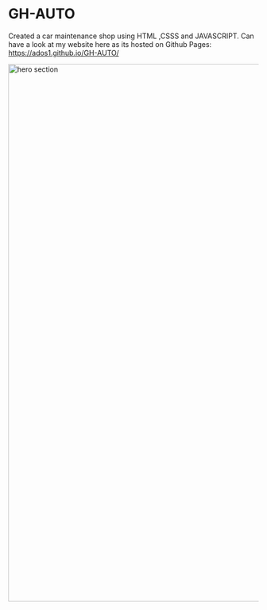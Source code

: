# GH-AUTO
Created a car maintenance shop using HTML ,CSSS and JAVASCRIPT. 
Can have a look at my website here as its hosted  on Github Pages:  https://ados1.github.io/GH-AUTO/


<img width="1080" alt="hero section" src="https://github.com/Ados1/GH-AUTO/assets/109514773/df7b5b77-6505-4194-a7d2-c2be4cd97470">
